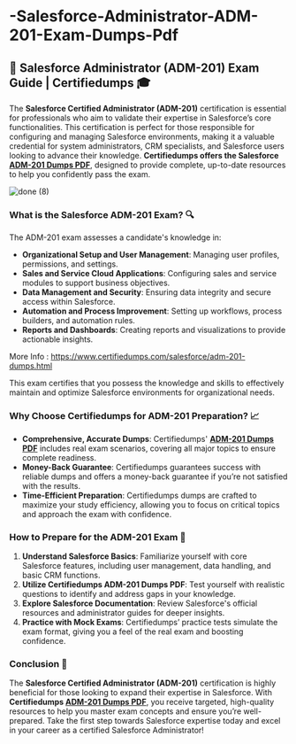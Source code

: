 # -Salesforce-Administrator-ADM-201-Exam-Dumps-Pdf
## 📘 Salesforce Administrator (ADM-201) Exam Guide | Certifiedumps 🎓

The **Salesforce Certified Administrator (ADM-201)** certification is essential for professionals who aim to validate their expertise in Salesforce’s core functionalities. This certification is perfect for those responsible for configuring and managing Salesforce environments, making it a valuable credential for system administrators, CRM specialists, and Salesforce users looking to advance their knowledge. **Certifiedumps offers the Salesforce [ADM-201 Dumps PDF](https://www.certifiedumps.com/salesforce/adm-201-dumps.html)**, designed to provide complete, up-to-date resources to help you confidently pass the exam.

![done (8)](https://github.com/user-attachments/assets/5b8db9dd-e121-4a79-9d98-46d286ca23b0)

### What is the Salesforce ADM-201 Exam? 🔍
The ADM-201 exam assesses a candidate's knowledge in:
- **Organizational Setup and User Management**: Managing user profiles, permissions, and settings.
- **Sales and Service Cloud Applications**: Configuring sales and service modules to support business objectives.
- **Data Management and Security**: Ensuring data integrity and secure access within Salesforce.
- **Automation and Process Improvement**: Setting up workflows, process builders, and automation rules.
- **Reports and Dashboards**: Creating reports and visualizations to provide actionable insights.

More Info : https://www.certifiedumps.com/salesforce/adm-201-dumps.html

This exam certifies that you possess the knowledge and skills to effectively maintain and optimize Salesforce environments for organizational needs.

### Why Choose Certifiedumps for ADM-201 Preparation? 📈
- **Comprehensive, Accurate Dumps**: Certifiedumps' **[ADM-201 Dumps PDF](https://www.certifiedumps.com/salesforce/adm-201-dumps.html)** includes real exam scenarios, covering all major topics to ensure complete readiness.
- **Money-Back Guarantee**: Certifiedumps guarantees success with reliable dumps and offers a money-back guarantee if you’re not satisfied with the results.
- **Time-Efficient Preparation**: Certifiedumps dumps are crafted to maximize your study efficiency, allowing you to focus on critical topics and approach the exam with confidence.

### How to Prepare for the ADM-201 Exam 📖
1. **Understand Salesforce Basics**: Familiarize yourself with core Salesforce features, including user management, data handling, and basic CRM functions.
2. **Utilize Certifiedumps ADM-201 Dumps PDF**: Test yourself with realistic questions to identify and address gaps in your knowledge.
3. **Explore Salesforce Documentation**: Review Salesforce's official resources and administrator guides for deeper insights.
4. **Practice with Mock Exams**: Certifiedumps’ practice tests simulate the exam format, giving you a feel of the real exam and boosting confidence.

### Conclusion 🌟
The **Salesforce Certified Administrator (ADM-201)** certification is highly beneficial for those looking to expand their expertise in Salesforce. With **Certifiedumps [ADM-201 Dumps PDF](https://www.certifiedumps.com/salesforce/adm-201-dumps.html)**, you receive targeted, high-quality resources to help you master exam concepts and ensure you’re well-prepared. Take the first step towards Salesforce expertise today and excel in your career as a certified Salesforce Administrator!
